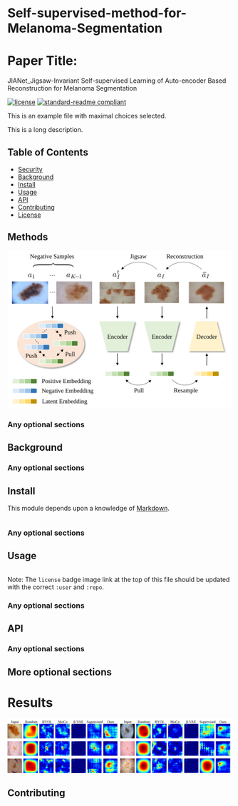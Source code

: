 # Self-supervised-method-for-Melanoma-Segmentation
# Paper Title: 
JIANet_Jigsaw-Invariant Self-supervised Learning of Auto-encoder Based Reconstruction for Melanoma Segmentation
<!-- 
![banner]() -->

<!-- ![badge]()
![badge]() -->
[![license](https://img.shields.io/github/license/:user/:repo.svg)](LICENSE)
[![standard-readme compliant](https://img.shields.io/badge/readme%20style-standard-brightgreen.svg?style=flat-square)](https://github.com/RichardLitt/standard-readme)

This is an example file with maximal choices selected.

This is a long description.

## Table of Contents

- [Security](#security)
- [Background](#background)
- [Install](#install)
- [Usage](#usage)
- [API](#api)
- [Contributing](#contributing)
- [License](#license)

## Methods

![Image text](https://github.com/Jessejx/Self-supervised-method-for-Melanoma-Segmentation/blob/main/2.svg)

### Any optional sections

## Background

### Any optional sections

## Install

This module depends upon a knowledge of [Markdown]().

```
```

### Any optional sections

## Usage

```
```

Note: The `license` badge image link at the top of this file should be updated with the correct `:user` and `:repo`.

### Any optional sections

## API

### Any optional sections

## More optional sections

# Results

![Image text](https://github.com/Jessejx/Self-supervised-method-for-Melanoma-Segmentation/blob/main/1.svg)


## Contributing
